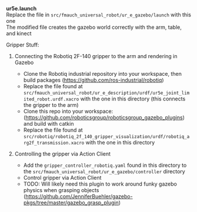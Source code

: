 **ur5e.launch**  
Replace the file in `src/fmauch_universal_robot/ur_e_gazebo/launch` with this one  
The modified file creates the gazebo world correctly with the arm, table, and kinect



Gripper Stuff:

1) Connecting the Robotiq 2F-140 gripper to the arm and rendering in Gazebo

	- Clone the Robotiq industrial repository into your workspace, then build packages (https://github.com/ros-industrial/robotiq)
	- Replace the file found at `src/fmauch_universal_robot/ur_e_description/urdf/ur5e_joint_limited_robot.urdf.xacro` with the one in this directory (this connects the gripper to the arm)
	- Clone this repo into your workspace: (https://github.com/roboticsgroup/roboticsgroup_gazebo_plugins) and build with catkin
	- Replace the file found at `src/robotiq/robotiq_2f_140_gripper_visualization/urdf/robotiq_arg2f_transmission.xacro` with the one in this directory 

2) Controlling the gripper via Action Client

	- Add the `gripper_controller_robotiq.yaml` found in this directory to the `src/fmauch_universal_robot/ur_e_gazebo/controller` directory
	- Control gripper via Action Client
	- TODO: Will likely need this plugin to work around funky gazebo physics when grasping objects (https://github.com/JenniferBuehler/gazebo-pkgs/tree/master/gazebo_grasp_plugin)
